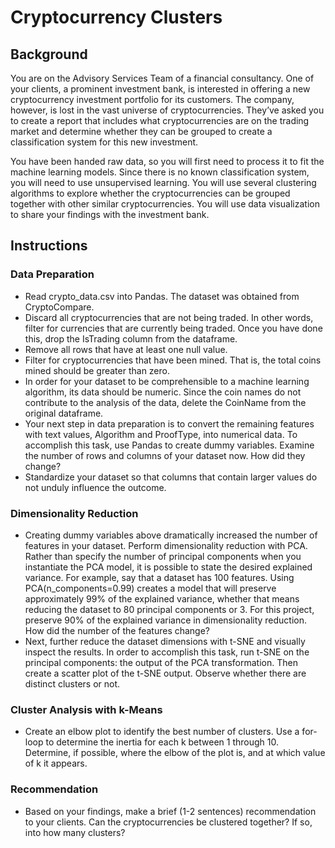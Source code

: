 # Cryptocurrency Clusters

## Background
You are on the Advisory Services Team of a financial consultancy. One of your clients, a prominent investment bank, is interested in offering a new cryptocurrency investment portfolio for its customers. The company, however, is lost in the vast universe of cryptocurrencies. They’ve asked you to create a report that includes what cryptocurrencies are on the trading market and determine whether they can be grouped to create a classification system for this new investment.

You have been handed raw data, so you will first need to process it to fit the machine learning models. Since there is no known classification system, you will need to use unsupervised learning. You will use several clustering algorithms to explore whether the cryptocurrencies can be grouped together with other similar cryptocurrencies. You will use data visualization to share your findings with the investment bank.

## Instructions

### Data Preparation
* Read crypto_data.csv into Pandas. The dataset was obtained from CryptoCompare.
* Discard all cryptocurrencies that are not being traded. In other words, filter for currencies that are currently being traded. Once you have done this, drop the IsTrading column from the dataframe.
* Remove all rows that have at least one null value.
* Filter for cryptocurrencies that have been mined. That is, the total coins mined should be greater than zero.
* In order for your dataset to be comprehensible to a machine learning algorithm, its data should be numeric. Since the coin names do not contribute to the analysis of the data, delete the CoinName from the original dataframe.
* Your next step in data preparation is to convert the remaining features with text values, Algorithm and ProofType, into numerical data. To accomplish this task, use Pandas to create dummy variables. Examine the number of rows and columns of your dataset now. How did they change?
* Standardize your dataset so that columns that contain larger values do not unduly influence the outcome.

### Dimensionality Reduction
* Creating dummy variables above dramatically increased the number of features in your dataset. Perform dimensionality reduction with PCA. Rather than specify the number of principal components when you instantiate the PCA model, it is possible to state the desired explained variance. For example, say that a dataset has 100 features. Using PCA(n_components=0.99) creates a model that will preserve approximately 99% of the explained variance, whether that means reducing the dataset to 80 principal components or 3. For this project, preserve 90% of the explained variance in dimensionality reduction. How did the number of the features change?
* Next, further reduce the dataset dimensions with t-SNE and visually inspect the results. In order to accomplish this task, run t-SNE on the principal components: the output of the PCA transformation. Then create a scatter plot of the t-SNE output. Observe whether there are distinct clusters or not.

### Cluster Analysis with k-Means
* Create an elbow plot to identify the best number of clusters. Use a for-loop to determine the inertia for each k between 1 through 10. Determine, if possible, where the elbow of the plot is, and at which value of k it appears.

### Recommendation
* Based on your findings, make a brief (1-2 sentences) recommendation to your clients. Can the cryptocurrencies be clustered together? If so, into how many clusters?
